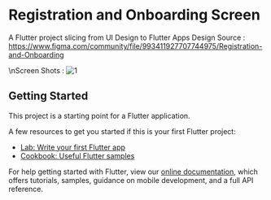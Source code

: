 # Registration and Onboarding Screen

A Flutter project slicing from UI Design to Flutter Apps
Design Source : https://www.figma.com/community/file/993411927707744975/Registration-and-Onboarding


\nScreen Shots :
![1](https://user-images.githubusercontent.com/63090705/126111393-b1986efe-0ea4-491e-ba56-08c3a79c6e30.png)



## Getting Started

This project is a starting point for a Flutter application.

A few resources to get you started if this is your first Flutter project:

- [Lab: Write your first Flutter app](https://flutter.dev/docs/get-started/codelab)
- [Cookbook: Useful Flutter samples](https://flutter.dev/docs/cookbook)

For help getting started with Flutter, view our
[online documentation](https://flutter.dev/docs), which offers tutorials,
samples, guidance on mobile development, and a full API reference.
